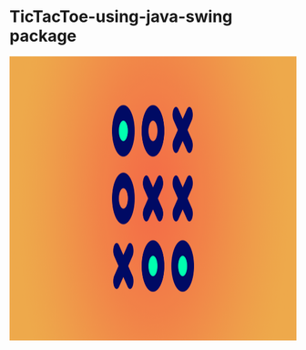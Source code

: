 # TicTacToe-using-java-swing package
<img src="javascript-tic-tac-toe-tutorial-react.png" alt="TicTacToe" style="height: 500px; width:1000px;"/>
